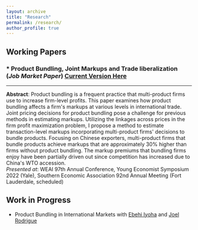 ```yaml
---
layout: archive
title: "Research"
permalink: /research/
author_profile: true
---
```


## Working Papers
### * Product Bundling, Joint Markups and Trade liberalization (*Job Market Paper*) [Current Version Here](https://github.com/jihye-heo/jihye-heo.github.io/raw/master/_pages/Heo_2022.pdf)
---
**Abstract**: Product bundling is a frequent practice that multi-product firms use to increase firm-level profits. This paper examines how product bundling affects a firm's markups at various levels in international trade. Joint pricing decisions for product bundling pose a challenge for previous methods in estimating markups. Utilizing the linkages across prices in the firm profit maximization problem, I propose a method to estimate transaction-level markups incorporating multi-product firms' decisions to bundle products. Focusing on Chinese exporters, multi-product firms that bundle products achieve markups that are approximately 30% higher than firms without product bundling. The markup premiums that bundling firms enjoy have been partially driven out since competition has increased due to China's WTO accession. <br>
*Presented at*: WEAI 97th Annual Conference, Young Economist Symposium 2022 (Yale), Southern Economic Association 92nd Annual Meeting (Fort Lauderdale, scheduled)

## Work in Progress
* Product Bundling in International Markets with [Ebehi Iyoha](https://ebehii.github.io) and [Joel Rodrigue](https://joelrodrigue.com)
<!--* Robust Inference in Differentiated Products Demand Analysis with Trimmed Infinitesimal Shares with [Yuya Sasaki](https://sites.google.com/site/yuyasasaki/) -->
